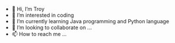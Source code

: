 - 👋 Hi, I’m Troy
- 👀 I’m interested in coding
- 🌱 I’m currently learning Java programming and Python language
- 💞️ I’m looking to collaborate on ...
- 📫 How to reach me ...

<!---
shifuuuuu/shifuuuuu is a ✨ special ✨ repository because its `README.md` (this file) appears on your GitHub profile.
You can click the Preview link to take a look at your changes.
--->
